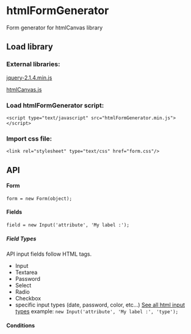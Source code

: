 

# htmlFormGenerator

Form generator for htmlCanvas library

## Load library


   ### External libraries:

   [jquery-2.1.4.min.js](http://jquery.com/download/)
   
   [htmlCanvas.js](https://github.com/NicolasPetton/htmlCanvas) 
	
   ### Load htmlFormGenerator script:
   
   

    <script type="text/javascript" src="htmlFormGenerator.min.js"></script> 

   
   
   ### Import css file:
   
   
	<link rel="stylesheet" type="text/css" href="form.css"/>
	
	
## API


#### Form
	
	
    form = new Form(object);
	
	
#### Fields
	
	
	field = new Input('attribute', 'My label :');

	
##### Field Types

API input fields follow HTML tags.

 - Input
 - Textarea
 - Password
 - Select
 - Radio
 - Checkbox
 - specific input types (date, password, color, etc...)  [See all html input types](https://www.w3schools.com/html/html_form_input_types.asp)
       example:  `new Input('attribute', 'My label :', 'type');`

	   
#### Conditions